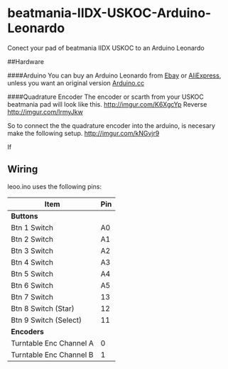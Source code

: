 # beatmania-IIDX-USKOC-Arduino-Leonardo

Conect your pad of beatmania IIDX USKOC to an Arduino Leonardo


##Hardware

####Arduino
You can buy an Arduino Leonardo from [Ebay](http://www.ebay.com/) or [AliExpress](http://www.aliexpress.com), unless you want an original version [Arduino.cc](https://www.arduino.cc/en/Guide/ArduinoLeonardoMicro)

####Quadrature Encoder
The encoder or scarth from your USKOC beatmania pad will look like this.
http://imgur.com/K6XgcYp
Reverse http://imgur.com/lrmyJkw

So to connect the the quadrature encoder into the arduino, is necesary make the following setup.
http://imgur.com/kNGvjr9

If 

## Wiring

leoo.ino uses the following pins:

| Item                    | Pin |
|-------------------------|-----|
| **Buttons**             |     |
| Btn 1 Switch            | A0  |
| Btn 2 Switch            | A1  |
| Btn 3 Switch            | A2  |
| Btn 4 Switch            | A3  |
| Btn 5 Switch            | A4  |
| Btn 6 Switch            | A5  |
| Btn 7 Switch            | 13  |
| Btn 8 Switch (Star)     | 12  |
| Btn 9 Switch (Select)   | 11  |
| **Encoders**            |     |
| Turntable Enc Channel A |  0  |
| Turntable Enc Channel B |  1  |


